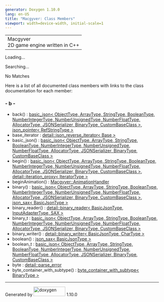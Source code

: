 ```yaml
---
generator: Doxygen 1.10.0
lang: en-US
title: "Macgyver: Class Members"
viewport: width=device-width, initial-scale=1
---
```


<div id="top">

<div id="titlearea">

<table data-cellspacing="0" data-cellpadding="0">
<colgroup>
<col style="width: 100%" />
</colgroup>
<tbody>
<tr id="projectrow" class="odd">
<td id="projectalign"><div id="projectname">
Macgyver
</div>
<div id="projectbrief">
2D game engine written in C++
</div></td>
</tr>
</tbody>
</table>

</div>

<div id="main-nav">

</div>

</div>

<div id="MSearchSelectWindow"
onmouseover="return searchBox.OnSearchSelectShow()"
onmouseout="return searchBox.OnSearchSelectHide()"
onkeydown="return searchBox.OnSearchSelectKey(event)">

</div>

<div id="MSearchResultsWindow">

<div id="MSearchResults">

<div class="SRPage">

<div id="SRIndex">

<div id="SRResults">

</div>

<div id="Loading" class="SRStatus">

Loading...

</div>

<div id="Searching" class="SRStatus">

Searching...

</div>

<div id="NoMatches" class="SRStatus">

No Matches

</div>

</div>

</div>

</div>

</div>

<div class="contents">

<div class="textblock">

Here is a list of all documented class members with links to the class
documentation for each member:

</div>

### <span id="index_b"></span>- b -

- back() : <a href="classbasic__json.html#a0d93dc1dbdf67a6ee3a5cf1d2439ca77"
  class="el">basic_json&lt; ObjectType, ArrayType, StringType,
  BooleanType, NumberIntegerType, NumberUnsignedType, NumberFloatType,
  AllocatorType, JSONSerializer, BinaryType, CustomBaseClass &gt;</a>,
  <a href="classjson__pointer.html#aba71e63e4032cfc46dd90aeb09e5cb0f"
  class="el">json_pointer&lt; RefStringType &gt;</a>
- base_iterator : <a
  href="classdetail_1_1json__reverse__iterator.html#ab306723c375c396a5ccd90e2d31ad651"
  class="el">detail::json_reverse_iterator&lt; Base &gt;</a>
- basic_json() : <a href="classbasic__json.html#ae2d5bc42270881ed3e219e8b1456fec5"
  class="el">basic_json&lt; ObjectType, ArrayType, StringType,
  BooleanType, NumberIntegerType, NumberUnsignedType, NumberFloatType,
  AllocatorType, JSONSerializer, BinaryType, CustomBaseClass &gt;</a>
- begin() : <a href="classbasic__json.html#a5251a08382864af52c854fca1bdba61c"
  class="el">basic_json&lt; ObjectType, ArrayType, StringType,
  BooleanType, NumberIntegerType, NumberUnsignedType, NumberFloatType,
  AllocatorType, JSONSerializer, BinaryType, CustomBaseClass &gt;</a>,
  <a
  href="classdetail_1_1iteration__proxy.html#a8d35bb0cd56024e1ab1c7277de32e2ab"
  class="el">detail::iteration_proxy&lt; IteratorType &gt;</a>
- beginAnimation() : <a
  href="class_macgyver_1_1_animation_handler.html#af6317d69b1920a4c65bb2316006bd332"
  class="el">Macgyver::AnimationHandler</a>
- binary() : <a href="classbasic__json.html#a743ac3bcbc4b0f7897244d4cea387eee"
  class="el">basic_json&lt; ObjectType, ArrayType, StringType,
  BooleanType, NumberIntegerType, NumberUnsignedType, NumberFloatType,
  AllocatorType, JSONSerializer, BinaryType, CustomBaseClass &gt;</a>,
  <a href="structjson__sax.html#a15d6c5d0dcaceb906405f427faf9b34e"
  class="el">json_sax&lt; BasicJsonType &gt;</a>
- binary_reader() : <a
  href="classdetail_1_1binary__reader.html#a5dc3e9216177efe30686876d3faccf52"
  class="el">detail::binary_reader&lt; BasicJsonType, InputAdapterType,
  SAX &gt;</a>
- binary_t : <a href="classbasic__json.html#a4c1b5ea434b48cf31097617bb1c1ca1e"
  class="el">basic_json&lt; ObjectType, ArrayType, StringType,
  BooleanType, NumberIntegerType, NumberUnsignedType, NumberFloatType,
  AllocatorType, JSONSerializer, BinaryType, CustomBaseClass &gt;</a>
- binary_writer() : <a
  href="classdetail_1_1binary__writer.html#a5b4f1bfcd0f3f7b57060c059e008c45b"
  class="el">detail::binary_writer&lt; BasicJsonType, CharType &gt;</a>
- boolean() : <a href="structjson__sax.html#ab89f75382c0fd7fe81c95fc84cfa3150"
  class="el">json_sax&lt; BasicJsonType &gt;</a>
- boolean_t : <a href="classbasic__json.html#a9301890c48e9b957edc07f9eb767bd10"
  class="el">basic_json&lt; ObjectType, ArrayType, StringType,
  BooleanType, NumberIntegerType, NumberUnsignedType, NumberFloatType,
  AllocatorType, JSONSerializer, BinaryType, CustomBaseClass &gt;</a>
- byte : <a
  href="classdetail_1_1parse__error.html#a5bce7d135aa3a38d1d3f4ed7bf8615e1"
  class="el">detail::parse_error</a>
- byte_container_with_subtype() : <a
  href="classbyte__container__with__subtype.html#a17bc4a2dabb6c7a5ec2cba3f3aaf0431"
  class="el">byte_container_with_subtype&lt; BinaryType &gt;</a>

</div>

------------------------------------------------------------------------

<span class="small">Generated
by [<img src="doxygen.svg" class="footer" width="104" height="31"
alt="doxygen" />](https://www.doxygen.org/index.html) 1.10.0</span>
